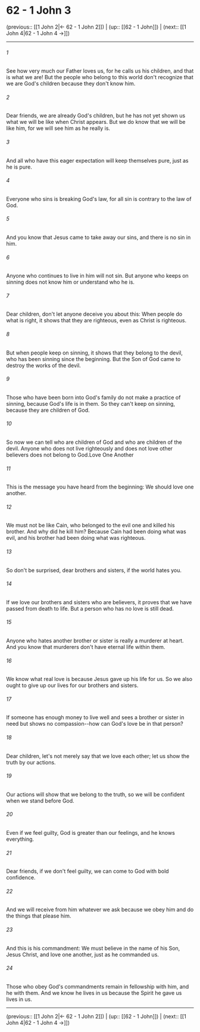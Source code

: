 # 62 - 1 John 3

(previous:: [[1 John 2|← 62 - 1 John 2]]) | (up:: [[62 - 1 John]]) | (next:: [[1 John 4|62 - 1 John 4 →]])

***


###### 1 
See how very much our Father loves us, for he calls us his children, and that is what we are! But the people who belong to this world don't recognize that we are God's children because they don't know him. 

###### 2 
Dear friends, we are already God's children, but he has not yet shown us what we will be like when Christ appears. But we do know that we will be like him, for we will see him as he really is. 

###### 3 
And all who have this eager expectation will keep themselves pure, just as he is pure. 

###### 4 
Everyone who sins is breaking God's law, for all sin is contrary to the law of God. 

###### 5 
And you know that Jesus came to take away our sins, and there is no sin in him. 

###### 6 
Anyone who continues to live in him will not sin. But anyone who keeps on sinning does not know him or understand who he is. 

###### 7 
Dear children, don't let anyone deceive you about this: When people do what is right, it shows that they are righteous, even as Christ is righteous. 

###### 8 
But when people keep on sinning, it shows that they belong to the devil, who has been sinning since the beginning. But the Son of God came to destroy the works of the devil. 

###### 9 
Those who have been born into God's family do not make a practice of sinning, because God's life is in them. So they can't keep on sinning, because they are children of God. 

###### 10 
So now we can tell who are children of God and who are children of the devil. Anyone who does not live righteously and does not love other believers does not belong to God.Love One Another 

###### 11 
This is the message you have heard from the beginning: We should love one another. 

###### 12 
We must not be like Cain, who belonged to the evil one and killed his brother. And why did he kill him? Because Cain had been doing what was evil, and his brother had been doing what was righteous. 

###### 13 
So don't be surprised, dear brothers and sisters, if the world hates you. 

###### 14 
If we love our brothers and sisters who are believers, it proves that we have passed from death to life. But a person who has no love is still dead. 

###### 15 
Anyone who hates another brother or sister is really a murderer at heart. And you know that murderers don't have eternal life within them. 

###### 16 
We know what real love is because Jesus gave up his life for us. So we also ought to give up our lives for our brothers and sisters. 

###### 17 
If someone has enough money to live well and sees a brother or sister in need but shows no compassion--how can God's love be in that person? 

###### 18 
Dear children, let's not merely say that we love each other; let us show the truth by our actions. 

###### 19 
Our actions will show that we belong to the truth, so we will be confident when we stand before God. 

###### 20 
Even if we feel guilty, God is greater than our feelings, and he knows everything. 

###### 21 
Dear friends, if we don't feel guilty, we can come to God with bold confidence. 

###### 22 
And we will receive from him whatever we ask because we obey him and do the things that please him. 

###### 23 
And this is his commandment: We must believe in the name of his Son, Jesus Christ, and love one another, just as he commanded us. 

###### 24 
Those who obey God's commandments remain in fellowship with him, and he with them. And we know he lives in us because the Spirit he gave us lives in us.

***

(previous:: [[1 John 2|← 62 - 1 John 2]]) | (up:: [[62 - 1 John]]) | (next:: [[1 John 4|62 - 1 John 4 →]])
